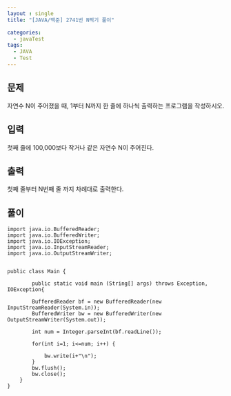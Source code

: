 ```yaml
---
layout : single
title: "[JAVA/백준] 2741번 N찍기 풀이"

categories:
  - javaTest
tags:
  - JAVA
  - Test
---
```



## 문제

자연수 N이 주어졌을 때, 1부터 N까지 한 줄에 하나씩 출력하는 프로그램을 작성하시오.

## 입력

첫째 줄에 100,000보다 작거나 같은 자연수 N이 주어진다.

## 출력

첫째 줄부터 N번째 줄 까지 차례대로 출력한다.

## 풀이

~~~
import java.io.BufferedReader;
import java.io.BufferedWriter;
import java.io.IOException;
import java.io.InputStreamReader;
import java.io.OutputStreamWriter;


public class Main {
    
    	public static void main (String[] args) throws Exception, IOException{
		
		BufferedReader bf = new BufferedReader(new InputStreamReader(System.in));
		BufferedWriter bw = new BufferedWriter(new OutputStreamWriter(System.out));

		int num = Integer.parseInt(bf.readLine());
		
		for(int i=1; i<=num; i++) {
			
			bw.write(i+"\n");
		}
		bw.flush();
		bw.close();
	}
}
~~~
